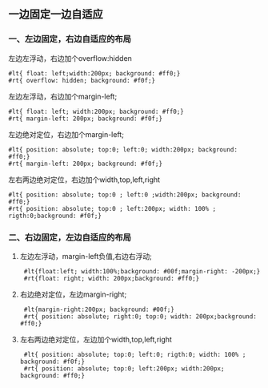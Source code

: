 ## 一边固定一边自适应

### 一、左边固定，右边自适应的布局

左边左浮动，右边加个overflow:hidden

	#lt{ float: left;width:200px; background: #ff0;}
	#rt{ overflow: hidden; background: #f0f;}

左边左浮动，右边加个margin-left;

	#lt{ float: left; width:200px; background: #ff0;}
	#rt{ margin-left: 200px; background: #f0f;}

左边绝对定位，右边加个margin-left;

	#lt{ position: absolute; top:0; left:0; width:200px; background: #ff0;}
	#rt{ margin-left: 200px; background: #f0f;}

左右两边绝对定位，右边加个width,top,left,right

	#lt{ position: absolute; top:0 ; left:0 ;width:200px; background: #ff0;}
	#rt{ position: absolute; top:0 ; left:200px; width: 100% ; rigth:0;background: #f0f;}

### 二、右边固定，左边自适应的布局

1. 左边左浮动，margin-left负值,右边右浮动;

		#lt{float:left; width:100%;background: #00f;margin-right: -200px;}
		#rt{float: right; width: 200px;background: #ff0;}

2. 右边绝对定位，左边margin-right;

		#lt{margin-right:200px; background: #00f;}
		#rt{ position: absolute; right:0; top:0; width: 200px;background: #ff0;}

3. 左右两边绝对定位，左边加个width,top,left,right

		#lt{ position: absolute; top:0; left:0; rigth:0; width: 100% ; background: #f0f;}
		#rt{ position: absolute; top:0; left:200px; width:200px; background: #ff0;}